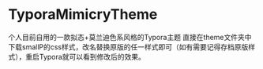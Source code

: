 # TyporaMimicryTheme
个人目前自用的一款拟态+莫兰迪色系风格的Typora主题
直接在theme文件夹中下载smallP的css样式，改名替换原版的任一样式即可（如有需要记得存档原版样式），重启Typora就可以看到修改后的效果。
